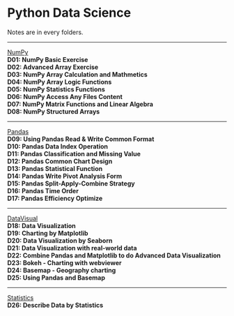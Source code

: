 # Python Data Science
Notes are in every folders.<br>
* * *
[NumPy](https://github.com/YunHsiuLu/YunDataScience/tree/main/NumPy)<br>
**D01: NumPy Basic Exercise**<br>
**D02: Advanced Array Exercise**<br>
**D03: NumPy Array Calculation and Mathmetics**<br>
**D04: NumPy Array Logic Functions**<br>
**D05: NumPy Statistics Functions**<br>
**D06: NumPy Access Any Files Content**<br>
**D07: NumPy Matrix Functions and Linear Algebra**<br>
**D08: NumPy Structured Arrays**<br>
* * *
[Pandas](https://github.com/YunHsiuLu/YunDataScience/tree/main/Pandas)<br>
**D09: Using Pandas Read & Write Common Format**<br>
**D10: Pandas Data Index Operation**<br>
**D11: Pandas Classification and Missing Value**<br>
**D12: Pandas Common Chart Design**<br>
**D13: Pandas Statistical Function**<br>
**D14: Pandas Write Pivot Analysis Form**<br>
**D15: Pandas Split-Apply-Combine Strategy**<br>
**D16: Pandas Time Order**<br>
**D17: Pandas Efficiency Optimize**<br>
* * *
[DataVisual](https://github.com/YunHsiuLu/YunDataScience/tree/main/DataVisual)<br>
**D18: Data Visualization**<br>
**D19: Charting by Matplotlib**<br>
**D20: Data Visualization by Seaborn**<br>
**D21: Data Visualization with real-world data**<br>
**D22: Combine Pandas and Matplotlib to do Advanced Data Visualization**<br>
**D23: Bokeh - Charting with webviewer**<br>
**D24: Basemap - Geography charting**<br>
**D25: Using Pandas and Basemap**<br>
* * *
[Statistics](https://github.com/YunHsiuLu/YunDataScience/tree/main/Statistics)<br>
**D26: Describe Data by Statistics**<br>